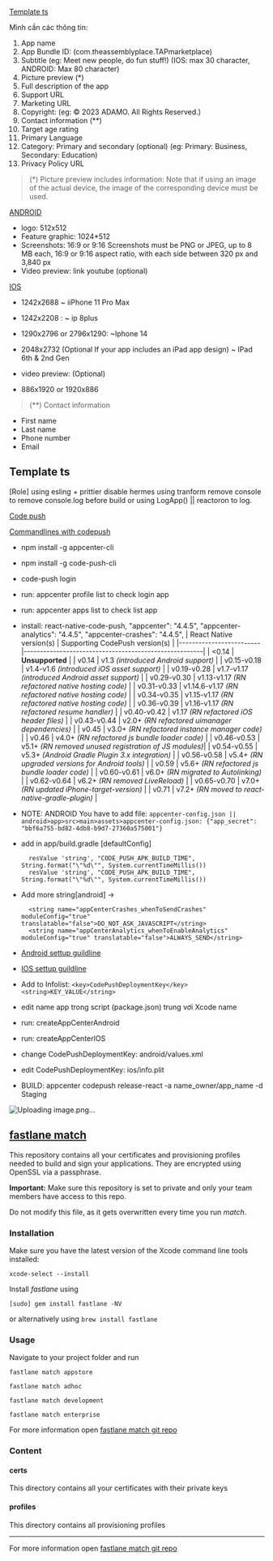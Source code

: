 [Template ts]()

Mình cần các thông tin:
1. App name
2. App Bundle ID: (com.theassemblyplace.TAPmarketplace)
3. Subtitle (eg: Meet new people, do fun stuff!) (IOS: max 30 character, ANDROID: Max 80 character)
4. Picture preview (*)
5. Full description of the app
6. Support URL
7. Marketing URL
8. Copyright: (eg: © 2023 ADAMO. All Rights Reserved.) 
9. Contact information (**)
10. Target age rating
11. Primary Language
12. Category: Primary and secondary (optional) (eg: Primary: Business, Secondary: Education)
13. Privacy Policy URL

> (*) Picture preview includes information: Note that if using an image of the actual device, the image of the corresponding device must be used.

[ANDROID]()
+ logo: 512x512
+ Feature graphic: 1024*512
+ Screenshots: 16:9 or 9:16 Screenshots must be PNG or JPEG, up to 8 MB each, 16:9 or 9:16 aspect ratio, with each side between 320 px and 3,840 px
+ Video preview: link youtube (optional) 

[IOS]()
+ 1242x2688 ~ iiPhone 11 Pro Max
+ 1242x2208 : ~ ip 8plus
+ 1290x2796 or 2796x1290: ~Iphone 14
+ 2048x2732 (Optional If your app includes an iPad app design) ~ IPad 6th & 2nd Gen

+ video preview: (Optional)
+ 886x1920 or 1920x886

> (**) Contact information
+ First name
+ Last name
+ Phone number
+ Email

## Template ts

[Role]
using esling + prittier
disable hermes
using tranform remove console to remove console.log before build
or using LogApp() || reactoron to log.

[Code push](https://github.com/microsoft/appcenter-cli)


[Commandlines with codepush](https://learn.microsoft.com/en-us/appcenter/distribution/codepush/cli)
+ npm install -g appcenter-cli
+ npm install -g code-push-cli
+ code-push login 
+ run: appcenter profile list to check login app
+ run: appcenter apps list to check list app
+ install: react-native-code-push,  "appcenter": "4.4.5", "appcenter-analytics": "4.4.5", "appcenter-crashes": "4.4.5",
  | React Native version(s) | Supporting CodePush version(s)                        |
  |-------------------------|-------------------------------------------------------|
  | <0.14                   | **Unsupported**                                       |
  | v0.14                   | v1.3 *(introduced Android support)*                   |
  | v0.15-v0.18             | v1.4-v1.6 *(introduced iOS asset support)*            |
  | v0.19-v0.28             | v1.7-v1.17 *(introduced Android asset support)*       |
  | v0.29-v0.30             | v1.13-v1.17 *(RN refactored native hosting code)*     |
  | v0.31-v0.33             | v1.14.6-v1.17 *(RN refactored native hosting code)*   |
  | v0.34-v0.35             | v1.15-v1.17 *(RN refactored native hosting code)*     |
  | v0.36-v0.39             | v1.16-v1.17 *(RN refactored resume handler)*          |
  | v0.40-v0.42             | v1.17 *(RN refactored iOS header files)*              |
  | v0.43-v0.44             | v2.0+ *(RN refactored uimanager dependencies)*        |
  | v0.45                   | v3.0+ *(RN refactored instance manager code)*         |
  | v0.46                   | v4.0+ *(RN refactored js bundle loader code)*         |
  | v0.46-v0.53             | v5.1+ *(RN removed unused registration of JS modules)*|
  | v0.54-v0.55             | v5.3+ *(Android Gradle Plugin 3.x integration)*       |
  | v0.56-v0.58             | v5.4+ *(RN upgraded versions for Android tools)*      |
  | v0.59                   | v5.6+ *(RN refactored js bundle loader code)*         |
  | v0.60-v0.61             | v6.0+ *(RN migrated to Autolinking)*                  |
  | v0.62-v0.64             | v6.2+ *(RN removed LiveReload)*                       |
  | v0.65-v0.70             | v7.0+ *(RN updated iPhone-target-version)*            |
  | v0.71                   | v7.2+ *(RN moved to react-native-gradle-plugin)*      |
+ NOTE: ANDROID You have to add file: `appcenter-config.json || android>app>src>main>assets>appcenter-config.json: {"app_secret": "bbf6a755-bd82-4db8-b9d7-27360a575001"}`
+ add in app/build.gradle [defaultConfig]
  
    ```
      resValue 'string', "CODE_PUSH_APK_BUILD_TIME", String.format("\"%d\"", System.currentTimeMillis())
      resValue 'string', "CODE_PUSH_APK_BUILD_TIME", String.format("\"%d\"", System.currentTimeMillis())
    ```
+ Add more string[android] ->
  ```
    <string name="appCenterCrashes_whenToSendCrashes" moduleConfig="true" translatable="false">DO_NOT_ASK_JAVASCRIPT</string>
    <string name="appCenterAnalytics_whenToEnableAnalytics" moduleConfig="true" translatable="false">ALWAYS_SEND</string>   
  ```
+ [Android settup guildline](https://github.com/microsoft/react-native-code-push/blob/master/docs/setup-android.md)
+ [IOS settup guildline](https://github.com/microsoft/react-native-code-push/blob/master/docs/setup-ios.md)
+ Add to Infolist: `<key>CodePushDeploymentKey</key><string>KEY_VALUE</string>`
+ edit name app trong script (package.json) trung vơi Xcode name
+ run: createAppCenterAndroid
+ run: createAppCenterIOS
+ change CodePushDeploymentKey: android/values.xml
+ edit CodePushDeploymentKey: ios/info.plit
+ BUILD: appcenter codepush release-react -a name_owner/app_name -d Staging

![Uploading image.png…]()


## [fastlane match](https://docs.fastlane.tools/actions/match/)

This repository contains all your certificates and provisioning profiles needed to build and sign your applications. They are encrypted using OpenSSL via a passphrase.

**Important:** Make sure this repository is set to private and only your team members have access to this repo.

Do not modify this file, as it gets overwritten every time you run _match_.

### Installation

Make sure you have the latest version of the Xcode command line tools installed:

```
xcode-select --install
```

Install _fastlane_ using

```
[sudo] gem install fastlane -NV
```

or alternatively using `brew install fastlane`

### Usage

Navigate to your project folder and run

```
fastlane match appstore
```

```
fastlane match adhoc
```

```
fastlane match development
```

```
fastlane match enterprise
```

For more information open [fastlane match git repo](https://docs.fastlane.tools/actions/match/)

### Content

#### certs

This directory contains all your certificates with their private keys

#### profiles

This directory contains all provisioning profiles

---

For more information open [fastlane match git repo](https://docs.fastlane.tools/actions/match/)
